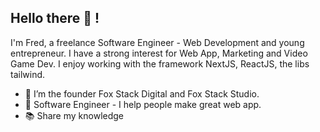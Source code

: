 Hello there 👋 !
-
I'm Fred, a freelance Software Engineer - Web Development and young entrepreneur. I have a strong interest for Web App, Marketing and Video Game Dev.
I enjoy working with the framework NextJS, ReactJS, the libs tailwind.

- 🏢 I’m the founder Fox Stack Digital and Fox Stack Studio.
- 💪 Software Engineer - I help people make great web app. 
- 📚 Share my knowledge

